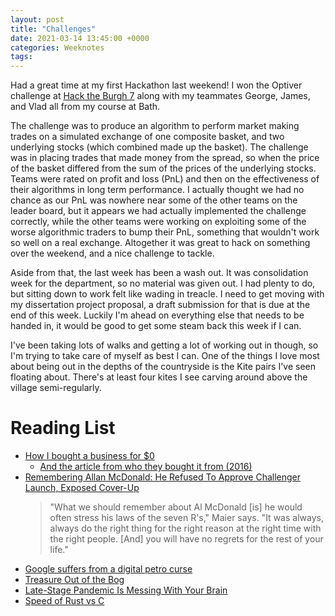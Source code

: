 ```yaml
---
layout: post
title: "Challenges"
date: 2021-03-14 13:45:00 +0000
categories: Weeknotes
tags:
---
```


Had a great time at my first Hackathon last weekend! I won the Optiver
challenge at [Hack the Burgh 7](https://2021.hacktheburgh.com/) along with my
teammates George, James, and Vlad all from my course at Bath.
<!--more-->
The challenge was to produce an algorithm to perform market making trades on
a simulated exchange of one composite basket, and two underlying stocks
(which combined made up the basket). The challenge was in placing trades that
made money from the spread, so when the price of the basket differed from the
sum of the prices of the underlying stocks. Teams were rated on profit and loss (PnL)
and then on the effectiveness of their algorithms in long term performance.
I actually thought we had no chance as our PnL was nowhere near some of the
other teams on the leader board, but it appears we had actually implemented
the challenge correctly, while the other teams were working on exploiting
some of the worse algorithmic traders to bump their PnL, something that
wouldn't work so well on a real exchange. Altogether it was great to hack on
something over the weekend, and a nice challenge to tackle.

Aside from that, the last week has been a wash out. It was consolidation week
for the department, so no material was given out. I had plenty to do, but
sitting down to work felt like wading in treacle. I need to get moving with
my dissertation project proposal, a draft submission for that is due at the
end of this week. Luckily I'm ahead on everything else that needs to be
handed in, it would be good to get some steam back this week if I can.

I've been taking lots of walks and getting a lot of working out in though, so
I'm trying to take care of myself as best I can. One of the things I love most
about being out in the depths of the countryside is the Kite pairs I've seen
floating about. There's at least four kites I see carving around above the
village semi-regularly.

# Reading List

- [How I bought a business for $0](https://every.to/superorganizers/how-i-bought-a-business-for-0)
    - [And the article from who they bought it from (2016)](https://medium.com/swlh/saas-7th-time-lucky-b971dae7d36)
- [Remembering Allan McDonald: He Refused To Approve Challenger Launch, Exposed Cover-Up](https://text.npr.org/974534021)
    > "What we should remember about Al McDonald \[is\] he would often stress his laws of the seven R's," Maier says. "It was always, always do the right thing for the right reason at the right time with the right people. \[And\] you will have no regrets for the rest of your life."
- [Google suffers from a digital petro curse](https://world.hey.com/dhh/google-suffers-from-a-digital-petro-curse-908e919a)
- [Treasure Out of the Bog](https://blog.lostartpress.com/2021/02/21/adamson-low-treasure-out-of-the-bog/)
- [Late-Stage Pandemic Is Messing With Your Brain](https://www.theatlantic.com/health/archive/2021/03/what-pandemic-doing-our-brains/618221/)
- [Speed of Rust vs C](https://kornel.ski/rust-c-speed)
